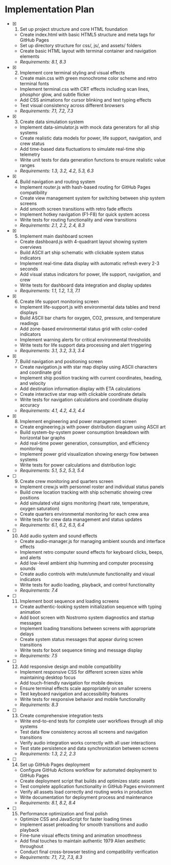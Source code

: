# Implementation Plan

- [x] 1. Set up project structure and core HTML foundation





  - Create index.html with basic HTML5 structure and meta tags for GitHub Pages
  - Set up directory structure for css/, js/, and assets/ folders
  - Create basic HTML layout with terminal container and navigation elements
  - _Requirements: 8.1, 8.3_

- [x] 2. Implement core terminal styling and visual effects





  - Create main.css with green monochrome color scheme and retro terminal fonts
  - Implement terminal.css with CRT effects including scan lines, phosphor glow, and subtle flicker
  - Add CSS animations for cursor blinking and text typing effects
  - Test visual consistency across different browsers
  - _Requirements: 7.1, 7.2, 7.3_

- [x] 3. Create data simulation system





  - Implement data-simulator.js with mock data generators for all ship systems
  - Create realistic data models for power, life support, navigation, and crew status
  - Add time-based data fluctuations to simulate real-time ship telemetry
  - Write unit tests for data generation functions to ensure realistic value ranges
  - _Requirements: 1.3, 3.2, 4.2, 5.3, 6.3_

- [x] 4. Build navigation and routing system





  - Implement router.js with hash-based routing for GitHub Pages compatibility
  - Create view management system for switching between ship system screens
  - Add smooth screen transitions with retro fade effects
  - Implement hotkey navigation (F1-F8) for quick system access
  - Write tests for routing functionality and view transitions
  - _Requirements: 2.1, 2.2, 2.4, 8.3_

- [x] 5. Implement main dashboard screen





  - Create dashboard.js with 4-quadrant layout showing system overviews
  - Build ASCII art ship schematic with clickable system status indicators
  - Implement real-time data display with automatic refresh every 2-3 seconds
  - Add visual status indicators for power, life support, navigation, and crew
  - Write tests for dashboard data integration and display updates
  - _Requirements: 1.1, 1.2, 1.3, 7.1_

- [x] 6. Create life support monitoring screen





  - Implement life-support.js with environmental data tables and trend displays
  - Build ASCII bar charts for oxygen, CO2, pressure, and temperature readings
  - Add zone-based environmental status grid with color-coded indicators
  - Implement warning alerts for critical environmental thresholds
  - Write tests for life support data processing and alert triggering
  - _Requirements: 3.1, 3.2, 3.3, 3.4_

- [x] 7. Build navigation and positioning screen





  - Create navigation.js with star map display using ASCII characters and coordinate grid
  - Implement ship position tracking with current coordinates, heading, and velocity
  - Add destination information display with ETA calculations
  - Create interactive star map with clickable coordinate details
  - Write tests for navigation calculations and coordinate display accuracy
  - _Requirements: 4.1, 4.2, 4.3, 4.4_

- [x] 8. Implement engineering and power management screen





  - Create engineering.js with power distribution diagram using ASCII art
  - Build system-by-system power consumption breakdown with horizontal bar graphs
  - Add real-time power generation, consumption, and efficiency monitoring
  - Implement power grid visualization showing energy flow between systems
  - Write tests for power calculations and distribution logic
  - _Requirements: 5.1, 5.2, 5.3, 5.4_

- [ ] 9. Create crew monitoring and quarters screen
  - Implement crew.js with personnel roster and individual status panels
  - Build crew location tracking with ship schematic showing crew positions
  - Add simulated vital signs monitoring (heart rate, temperature, oxygen saturation)
  - Create quarters environmental monitoring for each crew area
  - Write tests for crew data management and status updates
  - _Requirements: 6.1, 6.2, 6.3, 6.4_

- [ ] 10. Add audio system and sound effects
  - Create audio-manager.js for managing ambient sounds and interface effects
  - Implement retro computer sound effects for keyboard clicks, beeps, and alerts
  - Add low-level ambient ship humming and computer processing sounds
  - Create audio controls with mute/unmute functionality and visual indicators
  - Write tests for audio loading, playback, and control functionality
  - _Requirements: 7.4_

- [ ] 11. Implement boot sequence and loading screens
  - Create authentic-looking system initialization sequence with typing animation
  - Add boot screen with Nostromo system diagnostics and startup messages
  - Implement loading transitions between screens with appropriate delays
  - Create system status messages that appear during screen transitions
  - Write tests for boot sequence timing and message display
  - _Requirements: 7.5_

- [ ] 12. Add responsive design and mobile compatibility
  - Implement responsive CSS for different screen sizes while maintaining desktop focus
  - Add touch-friendly navigation for mobile devices
  - Ensure terminal effects scale appropriately on smaller screens
  - Test keyboard navigation and accessibility features
  - Write tests for responsive behavior and mobile functionality
  - _Requirements: 8.3_

- [ ] 13. Create comprehensive integration tests
  - Write end-to-end tests for complete user workflows through all ship systems
  - Test data flow consistency across all screens and navigation transitions
  - Verify audio integration works correctly with all user interactions
  - Test state persistence and data synchronization between screens
  - _Requirements: 1.3, 2.2, 2.3_

- [ ] 14. Set up GitHub Pages deployment
  - Configure GitHub Actions workflow for automated deployment to GitHub Pages
  - Create deployment script that builds and optimizes static assets
  - Test complete application functionality in GitHub Pages environment
  - Verify all assets load correctly and routing works in production
  - Write documentation for deployment process and maintenance
  - _Requirements: 8.1, 8.2, 8.4_

- [ ] 15. Performance optimization and final polish
  - Optimize CSS and JavaScript for faster loading times
  - Implement asset preloading for smooth transitions and audio playback
  - Fine-tune visual effects timing and animation smoothness
  - Add final touches to maintain authentic 1979 Alien aesthetic throughout
  - Conduct final cross-browser testing and compatibility verification
  - _Requirements: 7.1, 7.2, 7.3, 8.3_